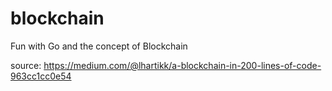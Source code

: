 # blockchain
Fun with Go and the concept of Blockchain

source: https://medium.com/@lhartikk/a-blockchain-in-200-lines-of-code-963cc1cc0e54
